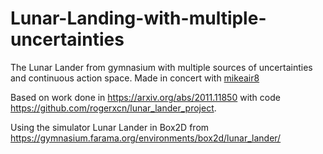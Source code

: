# Lunar-Landing-with-multiple-uncertainties
The Lunar Lander from gymnasium with multiple sources of uncertainties and continuous action space. Made in concert with [mikeair8](https://github.com/mikeair8)

Based on work done in https://arxiv.org/abs/2011.11850 with code https://github.com/rogerxcn/lunar_lander_project.

Using the simulator Lunar Lander in Box2D from https://gymnasium.farama.org/environments/box2d/lunar_lander/
